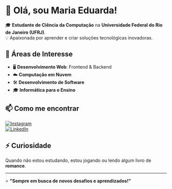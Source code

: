 # 👋 Olá, sou Maria Eduarda!  

🎓 **Estudante de Ciência da Computação** na **Universidade Federal do Rio de Janeiro (UFRJ)**.  
💡 Apaixonada por aprender e criar soluções tecnológicas inovadoras.  

## 🚀 Áreas de Interesse  
- 🖥️ **Desenvolvimento Web**: Frontend & Backend  
- ☁️ **Computação em Nuvem**  
- 🛠️ **Desenvolvimento de Software**  
- 🎓 **Informática para o Ensino**  

## 📫 Como me encontrar  
[![Instagram](https://img.shields.io/badge/Instagram-E4405F?style=for-the-badge&logo=instagram&logoColor=white)](https://www.instagram.com/izumyzx)  
[![LinkedIn](https://img.shields.io/badge/LinkedIn-0A66C2?style=for-the-badge&logo=linkedin&logoColor=white)](https://www.linkedin.com/in/m-eduarda-albuquerque)  

## ⚡ Curiosidade  
Quando não estou estudando, estou jogando ou lendo algum livro de **romance**.  

---
⭐ **"Sempre em busca de novos desafios e aprendizados!"**  


